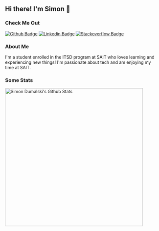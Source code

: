 ## Hi there! I'm Simon 👋
### Check Me Out
[![Github Badge](http://img.shields.io/badge/-Github-black?style=flat-square&logo=github&link=https://github.com/simondumalki/)](https://github.com/simondumaski/) 
[![Linkedin Badge](https://img.shields.io/badge/-LinkedIn-blue?style=flat-square&logo=Linkedin&logoColor=white&link=https://www.linkedin.com/in/simondumalski/)](https://www.linkedin.com/in/simondumalski)
[![Stackoverflow Badge](https://img.shields.io/badge/-Stack%20overflow-FE7A16?style=flat-square&logo=stack-overflow&logoColor=white&link=https://stackoverflow.com/users/18144638/simon-dumalski)](https://stackoverflow.com/users/18144638/simon-dumalski)

### About Me
I'm a student enrolled in the ITSD program at SAIT who loves learning and experiencing new things! I'm passionate about tech and am enjoying my time at SAIT.

### Some Stats
<img width="450" align="center" src="https://github-readme-stats-defcon27.vercel.app/api?username=simondumalski&show_icons=true&line_height=21&theme=react" alt="Simon Dumalski's Github Stats" />
